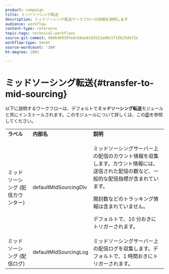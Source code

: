 ```yaml
---
product: campaign
title: ミッドソーシング転送
description: ミッドソーシング転送ワークフローの詳細を説明します
audience: workflow
content-type: reference
topic-tags: technical-workflows
source-git-commit: 98d646919fedc66ee9145522ad0c5f15b25dbf2e
workflow-type: tm+mt
source-wordcount: '104'
ht-degree: 100%

---
```



# ミッドソーシング転送{#transfer-to-mid-sourcing}

以下に説明するワークフローは、デフォルトで&#x200B;**ミッドソーシング転送**&#x200B;モジュールと共にインストールされます。このモジュールについて詳しくは、この[節](../../installation/using/mid-sourcing-deployment.md)を参照してください。

<table> 
 <tbody> 
  <tr> 
   <td> <strong>ラベル</strong><br /> </td> 
   <td> <strong>内部名</strong><br /> </td> 
   <td> <strong>説明</strong><br /> </td> 
  </tr> 
  <tr> 
   <td> <span class="uicontrol">ミッドソーシング (配信カウンター)</span> <br /> </td> 
   <td> <span class="uicontrol">defaultMidSourcingDlv</span> <br /> </td> 
   <td> <p>ミッドソーシングサーバー上の配信のカウント情報を収集します。カウント情報には、送信された配信の数など、一般的な配信指標が含まれています。</p> <p>開封数などのトラッキング情報は含まれていません。</p> <p>デフォルトで、10 分おきにトリガーされます。</p> </td> 
  </tr> 
  <tr> 
   <td> <span class="uicontrol">ミッドソーシング (配信ログ)</span> <br /> </td> 
   <td> <span class="uicontrol">defaultMidSourcingLog</span> <br /> </td> 
   <td> ミッドソーシングサーバー上の配信ログを収集します。デフォルトで、1 時間おきにトリガーされます。<br /> </td> 
  </tr> 
 </tbody> 
</table>

